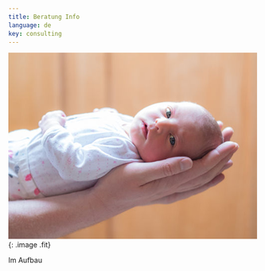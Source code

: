 ```yaml
---
title: Beratung Info
language: de
key: consulting
---
```


![Newborn baby supported by her father's hands](images/hands.jpg){: .image .fit}

Im Aufbau
